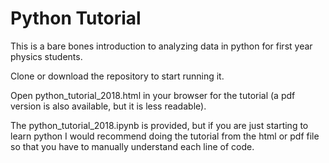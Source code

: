 # Python Tutorial

This is a bare bones introduction to analyzing data in python for first year physics students. 

Clone or download the repository to start running it. 

Open python_tutorial_2018.html in your browser for the tutorial (a pdf version is also available, but it is less readable). 

The python_tutorial_2018.ipynb is provided, but if you are just starting to learn python I would recommend doing the tutorial from the html or pdf file so that you have to manually understand each line of code.





